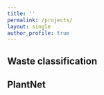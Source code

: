 ```yaml
---
title: ''
permalink: /projects/
layout: single
author_profile: true
---
```



## Waste classification




## PlantNet



